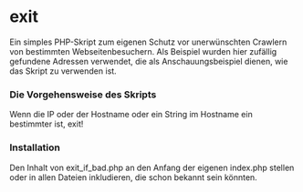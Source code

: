 # exit

Ein simples PHP-Skript zum eigenen Schutz vor unerwünschten Crawlern von bestimmten Webseitenbesuchern. Als Beispiel wurden hier zufällig gefundene Adressen verwendet, die als Anschauungsbeispiel dienen, wie das Skript zu verwenden ist.

<h3>Die Vorgehensweise des Skripts</h3>

Wenn die IP oder der Hostname oder ein String im Hostname ein bestimmter ist, exit!

<h3>Installation</h3>

Den Inhalt von exit_if_bad.php an den Anfang der eigenen index.php stellen oder in allen Dateien inkludieren, die schon bekannt sein könnten.

